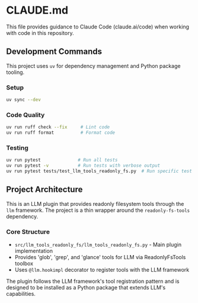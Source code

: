 # CLAUDE.md

This file provides guidance to Claude Code (claude.ai/code) when working with code in this repository.

## Development Commands

This project uses `uv` for dependency management and Python package tooling.

### Setup
```bash
uv sync --dev
```

### Code Quality
```bash
uv run ruff check --fix     # Lint code
uv run ruff format          # Format code
```

### Testing
```bash
uv run pytest              # Run all tests
uv run pytest -v           # Run tests with verbose output
uv run pytest tests/test_llm_tools_readonly_fs.py  # Run specific test file
```

## Project Architecture

This is an LLM plugin that provides readonly filesystem tools through the `llm` framework. The project is a thin wrapper around the `readonly-fs-tools` dependency.

### Core Structure
- `src/llm_tools_readonly_fs/llm_tools_readonly_fs.py` - Main plugin implementation
- Provides 'glob', 'grep', and 'glance' tools for LLM via ReadonlyFsTools toolbox
- Uses `@llm.hookimpl` decorator to register tools with the LLM framework

The plugin follows the LLM framework's tool registration pattern and is designed to be installed as a Python package that extends LLM's capabilities.
